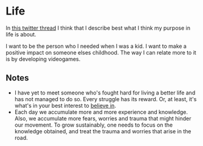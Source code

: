 # Life

In [this twitter thread](https://twitter.com/vikepic/status/1317866242393460738) I think that I describe best what I think my purpose in life is about.

I want to be the person who I needed when I was a kid. I want to make a positive impact on someone elses childhood. The way I can relate more to it is by developing videogames.

## Notes

* I have yet to meet someone who's fought hard for living a better life and has not managed to do so. Every struggle has its reward. Or, at least, it's what's in your best interest to [believe in](https://www.youtube.com/watch?v=3LopI4YeC4I).
* Each day we accumulate more and more experience and knowledge. Also, we accumulate more fears, worries and trauma that might hinder our movement. To grow sustainably, one needs to focus on the knowledge obtained, and treat the trauma and worries that arise in the road.
